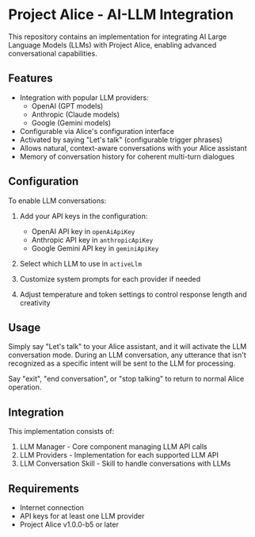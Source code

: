 # Project Alice - AI-LLM Integration

This repository contains an implementation for integrating AI Large Language Models (LLMs) with Project Alice, enabling advanced conversational capabilities.

## Features

- Integration with popular LLM providers:
  - OpenAI (GPT models)
  - Anthropic (Claude models)
  - Google (Gemini models)
- Configurable via Alice's configuration interface
- Activated by saying "Let's talk" (configurable trigger phrases)
- Allows natural, context-aware conversations with your Alice assistant
- Memory of conversation history for coherent multi-turn dialogues

## Configuration

To enable LLM conversations:

1. Add your API keys in the configuration:
   - OpenAI API key in `openAiApiKey`
   - Anthropic API key in `anthropicApiKey`
   - Google Gemini API key in `geminiApiKey`

2. Select which LLM to use in `activeLlm`

3. Customize system prompts for each provider if needed

4. Adjust temperature and token settings to control response length and creativity

## Usage

Simply say "Let's talk" to your Alice assistant, and it will activate the LLM conversation mode.
During an LLM conversation, any utterance that isn't recognized as a specific intent will be
sent to the LLM for processing.

Say "exit", "end conversation", or "stop talking" to return to normal Alice operation.

## Integration

This implementation consists of:

1. LLM Manager - Core component managing LLM API calls
2. LLM Providers - Implementation for each supported LLM API
3. LLM Conversation Skill - Skill to handle conversations with LLMs

## Requirements

- Internet connection
- API keys for at least one LLM provider
- Project Alice v1.0.0-b5 or later
